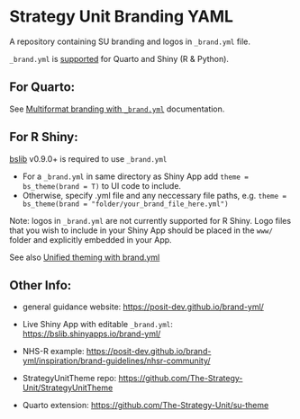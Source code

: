 # Strategy Unit Branding YAML

A repository containing SU branding and logos in `_brand.yml` file.

`_brand.yml` is [supported](https://posit-dev.github.io/brand-yml/#support) for Quarto and Shiny (R & Python). 

## For Quarto: 

See [Multiformat branding with `_brand.yml`](https://quarto.org/docs/authoring/brand.html#overview) documentation. 

## For R Shiny:
[bslib](https://rstudio.github.io/bslib/) v0.9.0+ is required to use `_brand.yml`

- For a `_brand.yml` in same directory as Shiny App add `theme = bs_theme(brand = T)` to UI code to include.
- Otherwise, specify .yml file and any neccessary file paths, e.g. `theme = bs_theme(brand = "folder/your_brand_file_here.yml")`

Note: logos in `_brand.yml` are not currently supported for R Shiny. Logo files that you wish to include in your Shiny App should be placed in the `www/` folder and explicitly embedded in your App.

See also [Unified theming with brand.yml](https://rstudio.github.io/bslib/articles/brand-yml/index.html#basic-usage)


## Other Info:

- general guidance website: https://posit-dev.github.io/brand-yml/

- Live Shiny App with editable `_brand.yml`: https://bslib.shinyapps.io/brand-yml/

- NHS-R example: https://posit-dev.github.io/brand-yml/inspiration/brand-guidelines/nhsr-community/

- StrategyUnitTheme repo: https://github.com/The-Strategy-Unit/StrategyUnitTheme

- Quarto extension: https://github.com/The-Strategy-Unit/su-theme
